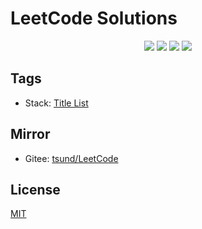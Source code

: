 # LeetCode Solutions

<p align="center">
    <img src="https://img.shields.io/github/license/tsundcn/LeetCode.svg"/>
    <img src="https://img.shields.io/github/repo-size/tsundcn/LeetCode.svg"/>
    <img src="https://img.shields.io/github/last-commit/tsundcn/LeetCode.svg"/>
    <img src="https://img.shields.io/badge/language-java-B07219.svg"/>
</p>

## Tags

- Stack: [Title List](src/main/java/com/shenke/leetcode/stack)

## Mirror

- Gitee: [tsund/LeetCode](https://gitee.com/tsund/LeetCode)

## License

[MIT](LICENSE)
